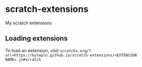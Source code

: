 # scratch-extensions
My scratch extensions
## Loading extensions
To load an extension, visit `scratchx.org/?url=https://kyleplo.github.io/scratch-extensions/<EXTENSION NAME>.js#scratch`
